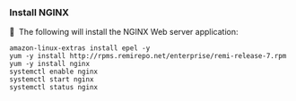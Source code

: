 
### Install NGINX

🔴 &nbsp;The following will install the NGINX Web server application:
```
amazon-linux-extras install epel -y
yum -y install http://rpms.remirepo.net/enterprise/remi-release-7.rpm
yum -y install nginx
systemctl enable nginx
systemctl start nginx
systemctl status nginx
```
